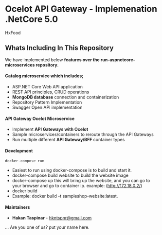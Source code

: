 # Ocelot API Gateway - Implemenation .NetCore 5.0
HxFood

## Whats Including In This Repository
We have implemented below **features over the run-aspnetcore-microservices repository**.

#### Catalog microservice which includes; 
* ASP.NET Core Web API application 
* REST API principles, CRUD operations
* **MongoDB database** connection and containerization
* Repository Pattern Implementation
* Swagger Open API implementation

#### API Gateway Ocelot Microservice
* Implement **API Gateways with Ocelot**
* Sample microservices/containers to reroute through the API Gateways
* Run multiple different **API Gateway/BFF** container types

#### Development
```csharp
docker-compose run
```
* Easiest to run using docker-compose is to build and start it.
* docker-compose build website to build the website image
* docker-compose up this will bring up the website, and you can go to your browser and go to container ip. example: (http://172.18.0.2/)
* docker build
* Example: docker build -t sampleshop-website:latest.

#### Maintainers
* **Hakan Taspinar** - hkntspnr@gmail.com 


...
Are you one of us? put your name here.
